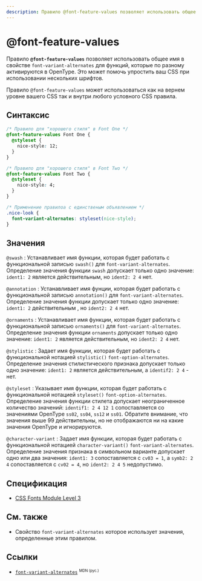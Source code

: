 ```yaml
---
description: Правило @font-feature-values позволяет использовать общее имя в свойстве font-variant-alternates для функций, которые по разному активируются в OpenType
---
```


# @font-feature-values

Правило **`@font-feature-values`** позволяет использовать общее имя в свойстве `font-variant-alternates` для функций, которые по разному активируются в OpenType. Это может помочь упростить ваш CSS при использовании нескольких шрифтов.

Правило `@font-feature-values` может использоваться как на вернем уровне вашего CSS так и внутри любого условного CSS правила.

## Синтаксис

```css
/* Правило для "хорошего стиля" в Font One */
@font-feature-values Font One {
  @styleset {
    nice-style: 12;
  }
}

/* Правило для "хорошего стиля" в Font Two */
@font-feature-values Font Two {
  @styleset {
    nice-style: 4;
  }
}

/* Применение правилоа с единственым объявлением */
.nice-look {
  font-variant-alternates: styleset(nice-style);
}
```

## Значения

`@swash`
: Устанавливает имя функции, которая будет работать с функциональной записью `swash()` для `font-variant-alternates`. Определение значения функции `swash` допускает только одно значение: `ident1: 2` является действительным, но `ident2: 2 4` нет.

`@annotation`
: Устанавливает имя фунции, которая будет работать с функциональной записью `annotation()` для `font-variant-alternates`. Определение значения функции допускает только одно значение: `ident1: 2` действительным , но `ident2: 2 4` нет.

`@ornaments`
: Устанавливает имя функции, которая будет работать с функциональной записью `ornaments()` для `font-variant-alternates`. Определение значения функции `ornaments` допускает только одно значение: `ident1: 2` является действительным, но `ident2: 2 4` нет.

`@stylistic`
: Задает имя функции, которая будет работать с функциональной нотацией `stylistic()` `font-option-alternates`. Определение значения стилистического признака допускает только одно значение: `ident1: 2` является действительным, а `identif2: 2 4` - нет.

`@styleset`
: Указывает имя функции, которая будет работать с функциональной нотацией `styleset()` `font-option-alternates`. Определение значения функции стилета допускает неограниченное количество значений: `identif1: 2 4 12 1` сопоставляется со значениями OpenType `ss02`, `ss04`, `ss12` и `ss01`. Обратите внимание, что значения выше 99 действительны, но не отображаются ни на какие значения OpenType и игнорируются.

`@character-variant`
: Задает имя функции, которая будет работать с функциональной нотацией `character-variant()` `font-variant-alternates`. Определение значения признака в символьном варианте допускает одно или два значения: `ident1: 3` сопоставляется с `cv03 = 1`, а `symb2: 2 4` сопоставляется с `cv02 = 4`, но `ident2: 2 4 5` недопустимо.

## Спецификация

- [CSS Fonts Module Level 3](https://drafts.csswg.org/css-fonts-3/#font-feature-values)

## См. также

- Свойство `font-variant-alternates` которое использует значения, определенные этим правилом.

## Ссылки

- [`font-variant-alternates`](https://developer.mozilla.org/en-US/docs/Web/CSS/font-variant-alternates) <sup><small>MDN (рус.)</small></sup>
